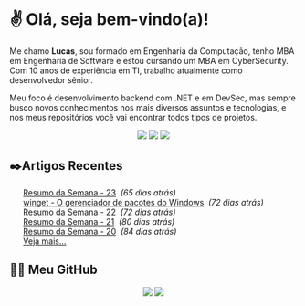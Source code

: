 # ✌ Olá, seja bem-vindo(a)!

Me chamo **Lucas**, sou formado em Engenharia da Computação, tenho MBA em Engenharia de Software e estou cursando um MBA em CyberSecurity.
Com 10 anos de experiência em TI, trabalho atualmente como desenvolvedor sênior.

Meu foco é desenvolvimento backend com .NET e em DevSec, mas sempre busco novos conhecimentos nos mais diversos assuntos e tecnologias, e nos meus repositórios você vai encontrar todos tipos de projetos.
</br><p align="center">
<a href="https://www.linkedin.com/in/lfrigodesouza/"><img src="https://img.shields.io/badge/-LinkedIn-0077B5?style=flat-square&logo=Linkedin&logoColor=white&link=https://www.linkedin.com/in/lfrigodesouza/"></a>
<a href="https://twitter.com/lfrigodesouza/"><img src="https://img.shields.io/badge/-Twitter-1DA1F2?style=flat-square&logo=twitter&logoColor=white&link=https://twitter.com/lfrigodesouza/"></a>
<a href="https://LFrigoDeSouza.NET/"><img src="https://img.shields.io/badge/-LFS.NET-9e9e9e?style=flat-square&logo=microsoft-edge&logoColor=white&link=https://LFrigoDeSouza.NET/"></a>
</p>

## ✒️Artigos Recentes
<ul>
<li style="list-style-type: none;"><a href="https://www.blog.lfrigodesouza.net/2021/06/08/resumo-da-semana/23/" target="_blank">Resumo da Semana - 23</a><i> &nbsp;(65 dias atrás)</i></li>
<li style="list-style-type: none;"><a href="https://www.blog.lfrigodesouza.net/2021/06/01/winget-O-gerenciador-de-pacotes-do-Windows/" target="_blank">winget - O gerenciador de pacotes do Windows</a><i> &nbsp;(72 dias atrás)</i></li>
<li style="list-style-type: none;"><a href="https://www.blog.lfrigodesouza.net/2021/05/31/resumo-da-semana/22/" target="_blank">Resumo da Semana - 22</a><i> &nbsp;(72 dias atrás)</i></li>
<li style="list-style-type: none;"><a href="https://www.blog.lfrigodesouza.net/2021/05/24/resumo-da-semana/21/" target="_blank">Resumo da Semana - 21</a><i> &nbsp;(80 dias atrás)</i></li>
<li style="list-style-type: none;"><a href="https://www.blog.lfrigodesouza.net/2021/05/19/resumo-da-semana/20/" target="_blank">Resumo da Semana - 20</a><i> &nbsp;(84 dias atrás)</i></li>

<li style="list-style-type: none;"><a href="https://blog.lfrigodesouza.net" target="_blank">Veja mais...</a></li>
</ul>

## 👨‍💻 Meu GitHub
<p align="center">
<img src="https://github-readme-stats.vercel.app/api/top-langs/?username=lfrigodesouza&layout=compact&theme=dark"/>
<img src="https://github-readme-stats.vercel.app/api?username=lfrigodesouza&show_icons=true&theme=dark">
</p>
